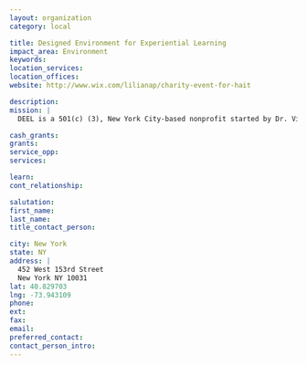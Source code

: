```yaml
---
layout: organization
category: local

title: Designed Environment for Experiential Learning
impact_area: Environment
keywords: 
location_services: 
location_offices: 
website: http://www.wix.com/lilianap/charity-event-for-hait

description: 
mission: |
  DEEL is a 501(c) (3), New York City-based nonprofit started by Dr. Vicky Gholson, for the purpose of intergenerational development and professional training. A think-tank composed of professionally-skilled citizens addressing research and design needs for the Harlem community's continued revitalization and economic development. 

cash_grants: 
grants: 
service_opp: 
services: 

learn: 
cont_relationship: 

salutation: 
first_name: 
last_name: 
title_contact_person: 

city: New York
state: NY
address: |
  452 West 153rd Street    
  New York NY 10031
lat: 40.829703
lng: -73.943109
phone: 
ext: 
fax: 
email: 
preferred_contact: 
contact_person_intro: 
---
```

